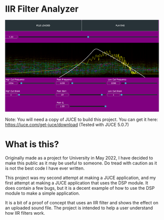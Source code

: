 # IIR Filter Analyzer

<img src="./img/img.png">

Note: You will need a copy of JUCE to build this project. You can get it here: https://juce.com/get-juce/download (Tested with JUCE 5.0.7)

# What is this?

Originally made as a project for University in May 2022, I have decided to make this public as it may be useful to someone. Do tread with caution as it is not the best code I have ever written.

This project was my second attempt at making a JUCE application, and my first attempt at making a JUCE application that uses the DSP module. It does contain a few bugs, but it is a decent example of how to use the DSP module to make a simple application.

It is a bit of a proof of concept that uses an IIR filter and shows the effect on an uploaded sound file. The project is intended to help a user understand how IIR filters work.
